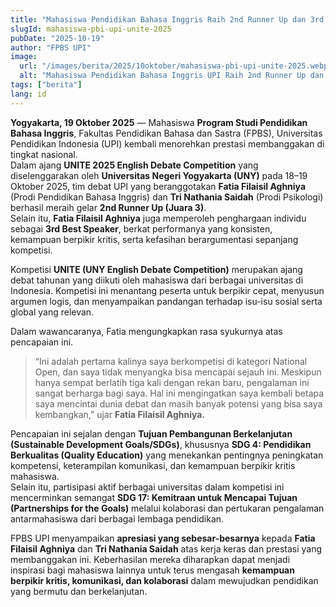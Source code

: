 ```yaml
---
title: "Mahasiswa Pendidikan Bahasa Inggris Raih 2nd Runner Up dan 3rd Best Speaker dalam Lomba Debat Bahasa Inggris UNITE 2025 di Universitas Negeri Yogyakarta"
slugId: mahasiswa-pbi-upi-unite-2025
pubDate: "2025-10-19"
author: "FPBS UPI"
image:
  url: "/images/berita/2025/10oktober/mahasiswa-pbi-upi-unite-2025.webp"
  alt: "Mahasiswa Pendidikan Bahasa Inggris UPI Raih 2nd Runner Up dan 3rd Best Speaker dalam UNITE 2025"
tags: ["berita"]
lang: id
---
```


**Yogyakarta, 19 Oktober 2025** — Mahasiswa **Program Studi Pendidikan Bahasa Inggris**, Fakultas Pendidikan Bahasa dan Sastra (FPBS), Universitas Pendidikan Indonesia (UPI) kembali menorehkan prestasi membanggakan di tingkat nasional.  
Dalam ajang **UNITE 2025 English Debate Competition** yang diselenggarakan oleh **Universitas Negeri Yogyakarta (UNY)** pada 18–19 Oktober 2025, tim debat UPI yang beranggotakan **Fatia Filaisil Aghniya** (Prodi Pendidikan Bahasa Inggris) dan **Tri Nathania Saidah** (Prodi Psikologi) berhasil meraih gelar **2nd Runner Up (Juara 3)**.  
Selain itu, **Fatia Filaisil Aghniya** juga memperoleh penghargaan individu sebagai **3rd Best Speaker**, berkat performanya yang konsisten, kemampuan berpikir kritis, serta kefasihan berargumentasi sepanjang kompetisi.  

Kompetisi **UNITE (UNY English Debate Competition)** merupakan ajang debat tahunan yang diikuti oleh mahasiswa dari berbagai universitas di Indonesia. Kompetisi ini menantang peserta untuk berpikir cepat, menyusun argumen logis, dan menyampaikan pandangan terhadap isu-isu sosial serta global yang relevan.  

Dalam wawancaranya, Fatia mengungkapkan rasa syukurnya atas pencapaian ini.  
> “Ini adalah pertama kalinya saya berkompetisi di kategori National Open, dan saya tidak menyangka bisa mencapai sejauh ini. Meskipun hanya sempat berlatih tiga kali dengan rekan baru, pengalaman ini sangat berharga bagi saya. Hal ini mengingatkan saya kembali betapa saya mencintai dunia debat dan masih banyak potensi yang bisa saya kembangkan,” ujar **Fatia Filaisil Aghniya.**

Pencapaian ini sejalan dengan **Tujuan Pembangunan Berkelanjutan (Sustainable Development Goals/SDGs)**, khususnya **SDG 4: Pendidikan Berkualitas (Quality Education)** yang menekankan pentingnya peningkatan kompetensi, keterampilan komunikasi, dan kemampuan berpikir kritis mahasiswa.  
Selain itu, partisipasi aktif berbagai universitas dalam kompetisi ini mencerminkan semangat **SDG 17: Kemitraan untuk Mencapai Tujuan (Partnerships for the Goals)** melalui kolaborasi dan pertukaran pengalaman antarmahasiswa dari berbagai lembaga pendidikan.  

FPBS UPI menyampaikan **apresiasi yang sebesar-besarnya** kepada **Fatia Filaisil Aghniya** dan **Tri Nathania Saidah** atas kerja keras dan prestasi yang membanggakan ini. Keberhasilan mereka diharapkan dapat menjadi inspirasi bagi mahasiswa lainnya untuk terus mengasah **kemampuan berpikir kritis, komunikasi, dan kolaborasi** dalam mewujudkan pendidikan yang bermutu dan berkelanjutan.  
